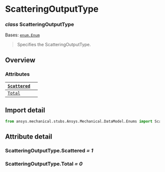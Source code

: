# ScatteringOutputType

### *class* ScatteringOutputType

Bases: [`enum.Enum`](https://docs.python.org/3/library/enum.html#enum.Enum)

> Specifies the ScatteringOutputType.

> <!-- !! processed by numpydoc !! -->

## Overview

### Attributes

| [`Scattered`](#ScatteringOutputType.Scattered)   |    |
|--------------------------------------------------|----|
| [`Total`](#ScatteringOutputType.Total)           |    |

## Import detail

```python
from ansys.mechanical.stubs.Ansys.Mechanical.DataModel.Enums import ScatteringOutputType
```

## Attribute detail

### ScatteringOutputType.Scattered *= 1*

### ScatteringOutputType.Total *= 0*
